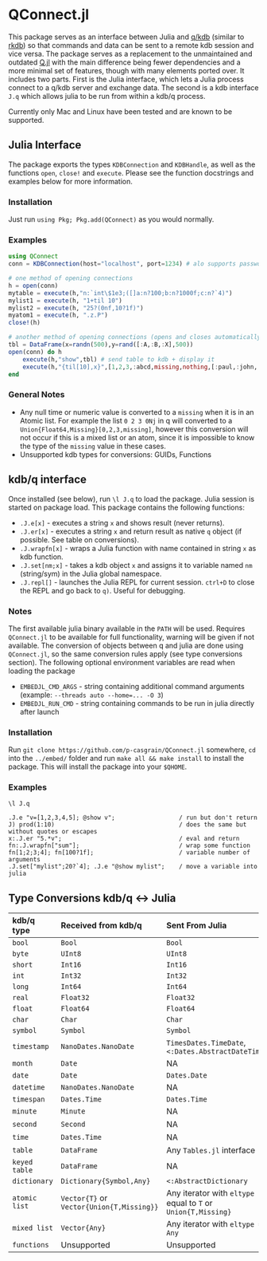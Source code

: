 # QConnect.jl

This package serves as an interface between Julia and [q/kdb](https://code.kx.com/q/) (similar to [rkdb](https://github.com/KxSystems/rkdb)) so that commands and data can be sent to a remote kdb session and vice versa. The package serves as a replacement to the unmaintained and outdated [Q.jl](https://github.com/enlnt/Q.jl) with the main difference being fewer dependencies and a more minimal set of features, though with many elements ported over. It includes two parts. First is the Julia interface, which lets a Julia process connect to a q/kdb server and exchange data. The second is a kdb interface  `J.q` which allows julia to be run from within a kdb/q process.

Currently only Mac and Linux have been tested and are known to be supported.

## Julia Interface

The package exports the types `KDBConnection` and `KDBHandle`, as well as the functions `open`, `close!` and `execute`. Please see the function docstrings and examples below for more information.

### Installation
Just run `using Pkg; Pkg.add(QConnect)` as you would normally.

### Examples

```julia
using QConnect
conn = KDBConnection(host="localhost", port=1234) # alo supports password, etc.

# one method of opening connections
h = open(conn)
mytable = execute(h,"n:`int\$1e3;([]a:n?100;b:n?1000f;c:n?`4)")
mylist1 = execute(h, "1+til 10")
mylist2 = execute(h, "25?(0nf,10?1f)")
myatom1 = execute(h, ".z.P")
close!(h)

# another method of opening connections (opens and closes automatically)
tbl = DataFrame(x=randn(500),y=rand([:A,:B,:X],500))
open(conn) do h
    execute(h,"show",tbl) # send table to kdb + display it
    execute(h,"{til[10],x}",[1,2,3,:abcd,missing,nothing,[:paul,:john,:george,:ringo]])
end
```

### General Notes
 - Any null time or numeric value is converted to a `missing` when it is in an Atomic list. For example the list `0 2 3 0Nj` in q will converted to a `Union{Float64,Missing}[0,2,3,missing]`, however this conversion will not occur if this is a mixed list or an atom, since it is impossible to know the type of the `missing` value in these cases.
 - Unsupported kdb types for conversions: GUIDs, Functions


## kdb/q interface

Once installed (see below), run `\l J.q` to load the package. Julia session is started on package load.
This package contains the following functions:
 - `.J.e[x]` - executes a string `x` and shows result (never returns). 
 - `.J.er[x]` - executes a string `x` and return result as native `q` object (if possible. See table on conversions).
 - `.J.wrapfn[x]` - wraps a Julia function with name contained in string `x` as kdb function.
 - `.J.set[nm;x]` - takes a kdb object `x` and assigns it to variable named `nm` (string/sym) in the Julia global namespace.
 - `.J.repl[]` - launches the Julia REPL for current session. `ctrl+D` to close the REPL and go back to `q)`. Useful for debugging.

### Notes
The first available julia binary available in the `PATH` will be used. Requires `QConnect.jl` to be available for full functionality, warning will be given if not available. The conversion of objects between q and julia are done using `QConnect.jl`, so the same conversion rules apply (see type conversions section).
The following optional environment variables are read when loading the package
 - `EMBEDJL_CMD_ARGS` - string containing additional command arguments (example: `--threads auto --home=... -O 3`)
 - `EMBEDJL_RUN_CMD` - string containing commands to be run in julia directly after launch

### Installation

Run `git clone https://github.com/p-casgrain/QConnect.jl` somewhere, `cd` into the `../embed/` folder and run `make all && make install` to install the package. This will install the package into your `$QHOME`.

### Examples

```
\l J.q

.J.e "v=[1,2,3,4,5]; @show v";                  / run but don't return
J) prod(1:10)                                   / does the same but without quotes or escapes
x:.J.er "5.*v";                                 / eval and return
fn:.J.wrapfn["sum"];                            / wrap some function
fn[1;2;3;4]; fn[100?1f];                        / variable number of arguments
.J.set["mylist";20?`4]; .J.e "@show mylist";    / move a variable into julia 
```



## Type Conversions kdb/q $\longleftrightarrow$ Julia

| **kdb/q type**    | **Received from kdb/q**                         | **Sent From Julia**                                               |
|:---------------	|:-------------------------------------------	|:---------------------------------------------------------------	|
| `bool`     	    | `Bool`                                    	| `Bool`                                                        	|
| `byte`        	| `UInt8`                                   	| `UInt8`                                                       	|
| `short`       	| `Int16`                                   	| `Int16`                                                       	|
| `int`         	| `Int32`                                   	| `Int32`                                                       	|
| `long`        	| `Int64`                                   	| `Int64`                                                       	|
| `real`        	| `Float32`                                 	| `Float32`                                                     	|
| `float`       	| `Float64`                                 	| `Float64`                                                     	|
| `char`        	| `Char`                                    	| `Char`                                                        	|
| `symbol`      	| `Symbol`                                  	| `Symbol`                                                      	|
| `timestamp`   	| `NanoDates.NanoDate`                      	| `TimesDates.TimeDate`, `<:Dates.AbstractDateTime`             	|
| `month`       	| `Date`                                    	| NA                                                            	|
| `date`        	| `Date`                                    	| `Dates.Date`                                                  	|
| `datetime`    	| `NanoDates.NanoDate`                      	| NA                                                            	|
| `timespan`    	| `Dates.Time`                              	| `Dates.Time`                                                  	|
| `minute`      	| `Minute`                                  	| NA                                                            	|
| `second`      	| `Second`                                  	| NA                                                            	|
| `time`        	| `Dates.Time`                              	| NA                                                            	|
| `table`       	| `DataFrame`                              	    | Any `Tables.jl` interface                                     	|
| `keyed table` 	| `DataFrame`                              	    | NA                                                            	|
| `dictionary`  	| `Dictionary{Symbol,Any}`                  	| `<:AbstractDictionary`                                        	|
| `atomic list` 	| `Vector{T}` or `Vector{Union{T,Missing}}` 	| Any iterator with `eltype` equal to `T` or `Union{T,Missing}` 	|
| `mixed list`  	| `Vector{Any}`                             	| Any iterator with `eltype = Any`                              	|
| `functions`     	| Unsupported                                	| Unsupported                                                     	|



